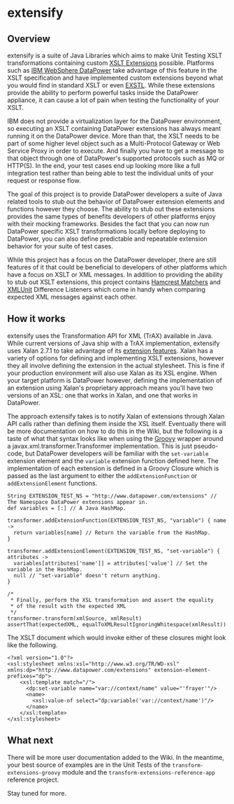 extensify
=========

Overview
--------

extensify is a suite of Java Libraries which aims to make Unit Testing XSLT transformations
containing custom [XSLT Extensions](http://www.w3.org/TR/xslt#extension) possible. Platforms such as
[IBM WebSphere DataPower](http://www-01.ibm.com/software/integration/datapower/) take advantage of
this feature in the XSLT specification and have implemented custom extensions beyond what you would
find in standard XSLT or even [EXSTL](http://www.exslt.org/). While these extensions provide the
ability to perform powerful tasks inside the DataPower appliance, it can cause a lot of pain when
testing the functionality of your XSLT.

IBM does not provide a virtualization layer for the DataPower environment, so executing an XSLT
containing DataPower extensions has always meant running it on the DataPower device. More than that,
the XSLT needs to be part of some higher level object such as a Multi-Protocol Gateway or Web
Service Proxy in order to execute. And finally you have to get a message to that object through one
of DataPower's supported protocols such as MQ or HTTP(S). In the end, your test cases end up looking
more like a full integration test rather than being able to test the individual units of your
request or response flow.

The goal of this project is to provide DataPower developers a suite of Java related tools to stub
out the behavior of DataPower extension elements and functions however they choose. The ability to
stub out these extensions provides the same types of benefits developers of other platforms enjoy
with their mocking frameworks. Besides the fact that you can now run DataPower specific XSLT
transformations locally before deploying to DataPower, you can also define predictable and
repeatable extension behavior for your suite of test cases.

While this project has a focus on the DataPower developer, there are still features of it that could
be beneficial to developers of other platforms which have a focus on XSLT or XML messages. In
addition to providing the ability to stub out XSLT extensions, this project contains [Hamcrest
Matchers](http://code.google.com/p/hamcrest/) and [XMLUnit](http://xmlunit.sourceforge.net/)
Difference Listeners which come in handy when comparing expected XML messages against each other.

How it works
------------

extensify uses the Transformation API for XML (TrAX) available in Java. While current versions of
Java ship with a TrAX implementation, extensify uses Xalan 2.7.1 to take advantage of its [extension
features](http://xml.apache.org/xalan-j/extensions.html). Xalan has a variety of options for
defining and implementing XSLT extensions, however they all involve defining the extension in the
actual stylesheet. This is fine if your production environment will also use Xalan as its XSL
engine. When your target platform is DataPower however, defining the implementation of an extension
using Xalan's proprietary approach means you'll have two versions of an XSL: one that works in
Xalan, and one that works in DataPower.

The approach extensify takes is to notify Xalan of extensions through Xalan API calls rather than
defining them inside the XSL itself. Eventually there will be more documentation on how to do this
in the Wiki, but the following is a taste of what that syntax looks like when using the
[Groovy](http://groovy.codehaus.org/) wrapper around a javax.xml.transformer.Transformer
implementation. This is just pseudo-code, but DataPower developers will be familiar with the
`set-variable` extension element and the `variable` extension function defined here. The
implementation of each extension is defined in a Groovy Closure which is passed as the last argument
to either the `addExtensionFunction` or `addExtensionElement` functions.

    String EXTENSION_TEST_NS = "http://www.datapower.com/extensions" // The Namespace DataPower extensions appear in.
    def variables = [:] // A Java HashMap.

    transformer.addExtensionFunction(EXTENSION_TEST_NS, "variable") { name ->
      return variables[name] // Return the variable from the HashMap.
    }

    transformer.addExtensionElement(EXTENSION_TEST_NS, "set-variable") { attributes ->
      variables[attributes['name']] = attributes['value'] // Set the variable in the HashMap.
      null // "set-variable" doesn't return anything.
    }

    /*
     * Finally, perform the XSL transformation and assert the equality
     * of the result with the expected XML
     */
    transformer.transform(xmlSource, xmlResult)
    assertThat(expectedXML, equalToXMLResultIgnoringWhitespace(xmlResult))

The XSLT document which would invoke either of these closures might look like the following.

    <?xml version="1.0"?>
    <xsl:stylesheet xmlns:xsl="http://www.w3.org/TR/WD-xsl" xmlns:dp="http://www.datapower.com/extensions" extension-element-prefixes="dp">
    	<xsl:template match="/">
    	  <dp:set-variable name="var://context/name" value="'frayer'"/>
    	  <name>
    	    <xsl:value-of select="dp:variable('var://context/name')"/>
    	  </name>
    	</xsl:template>
    </xsl:stylesheet>

What next
---------

There will be more user documentation added to the Wiki. In the meantime, your best source of
examples are in the Unit Tests of the `transform-extensions-groovy` module and the
`transform-extensions-reference-app` reference project.

Stay tuned for more.
